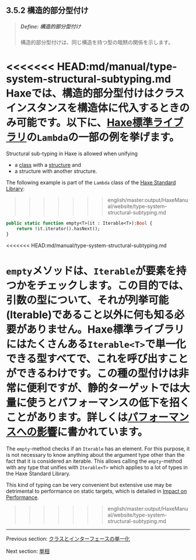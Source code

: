 ## 3.5.2 構造的部分型付け

> ##### Define: 構造的部分型付け
>
> 構造的部分型付けは、同じ構造を持つ型の暗黙の関係を示します。

<<<<<<< HEAD:md/manual/type-system-structural-subtyping.md
Haxeでは、構造的部分型付けはクラスインスタンスを構造体に代入するときのみ可能です。以下に、[Haxe標準ライブラリ](std.md)の`Lambda`の一部の例を挙げます。
=======
Structural sub-typing in Haxe is allowed when unifying

* a [class](types-class-instance.md) with a [structure](types-anonymous-structure.md) and
* a structure with another structure.

The following example is part of the `Lambda` class of the [Haxe Standard Library](std.md):
>>>>>>> english/master:output/HaxeManual/website/type-system-structural-subtyping.md

```haxe
public static function empty<T>(it : Iterable<T>):Bool {
	return !it.iterator().hasNext();
}
```
<<<<<<< HEAD:md/manual/type-system-structural-subtyping.md

`empty`メソッドは、`Iterable`が要素を持つかをチェックします。この目的では、引数の型について、それが列挙可能(Iterable)であること以外に何も知る必要がありません。Haxe標準ライブラリにはたくさんある`Iterable<T>`で単一化できる型すべてで、これを呼び出すことができるわけです。この種の型付けは非常に便利ですが、静的ターゲットでは大量に使うとパフォーマンスの低下を招くことがあります。詳しくは[パフォーマンスへの影響](types-structure-performance.md)に書かれています。
=======
The `empty`-method checks if an `Iterable` has an element. For this purpose, it is not necessary to know anything about the argument type other than the fact that it is considered an iterable. This allows calling the `empty`-method with any type that unifies with `Iterable<T>` which applies to a lot of types in the Haxe Standard Library.

This kind of typing can be very convenient but extensive use may be detrimental to performance on static targets, which  is detailed in [Impact on Performance](types-structure-performance.md).
>>>>>>> english/master:output/HaxeManual/website/type-system-structural-subtyping.md

---

Previous section: [クラスとインターフェースの単一化](type-system-unification-between-classes-and-interfaces.md)

Next section: [単相](type-system-monomorphs.md)
